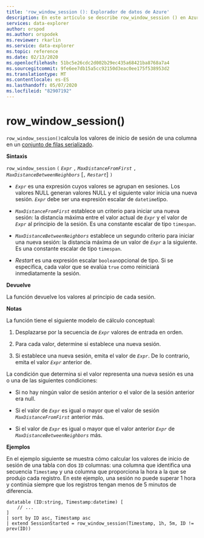 ```yaml
---
title: 'row_window_session (): Explorador de datos de Azure'
description: En este artículo se describe row_window_session () en Azure Explorador de datos.
services: data-explorer
author: orspod
ms.author: orspodek
ms.reviewer: rkarlin
ms.service: data-explorer
ms.topic: reference
ms.date: 02/13/2020
ms.openlocfilehash: 51bc5e26cdc2d002b29ec435a68421ba8768a7a4
ms.sourcegitcommit: 9fe6ee7db15a5cc92150d3eac0ee175f538953d2
ms.translationtype: MT
ms.contentlocale: es-ES
ms.lasthandoff: 05/07/2020
ms.locfileid: "82907192"
---
```

# <a name="row_window_session"></a>row_window_session()

`row_window_session()`calcula los valores de inicio de sesión de una columna en un [conjunto de filas serializado](./windowsfunctions.md#serialized-row-set).

**Sintaxis**

`row_window_session` `(` *`Expr`* `,` *`MaxDistanceFromFirst`* `,` *`MaxDistanceBetweenNeighbors`* [`,` *`Restart`*] `)`

* *`Expr`* es una expresión cuyos valores se agrupan en sesiones.
  Los valores NULL generan valores NULL y el siguiente valor inicia una nueva sesión.
  *`Expr`* debe ser una expresión escalar de `datetime`tipo.

* *`MaxDistanceFromFirst`* establece un criterio para iniciar una nueva sesión: la distancia máxima entre el valor actual de *`Expr`* y el valor de *`Expr`* al principio de la sesión.
  Es una constante escalar de tipo `timespan`.

* *`MaxDistanceBetweenNeighbors`* establece un segundo criterio para iniciar una nueva sesión: la distancia máxima de un valor de *`Expr`* a la siguiente.
  Es una constante escalar de tipo `timespan`.

* *Restart* es una expresión escalar `boolean`opcional de tipo. Si se especifica, cada valor que se evalúa `true` como reiniciará inmediatamente la sesión.

**Devuelve**

La función devuelve los valores al principio de cada sesión.

**Notas**

La función tiene el siguiente modelo de cálculo conceptual:

1. Desplazarse por la secuencia de *`Expr`* valores de entrada en orden.

1. Para cada valor, determine si establece una nueva sesión.

1. Si establece una nueva sesión, emita el valor de *`Expr`*. De lo contrario, emita el valor *`Expr`* anterior de.

La condición que determina si el valor representa una nueva sesión es una o una de las siguientes condiciones:

* Si no hay ningún valor de sesión anterior o el valor de la sesión anterior era null.

* Si el valor de *`Expr`* es igual o mayor que el valor de sesión *`MaxDistanceFromFirst`* anterior más.

* Si el valor de *`Expr`* es igual o mayor que el valor anterior *`Expr`* de *`MaxDistanceBetweenNeighbors`* más.

**Ejemplos**

En el ejemplo siguiente se muestra cómo calcular los valores de inicio de sesión de una tabla con dos `ID` columnas: una columna que identifica una secuencia `Timestamp` y una columna que proporciona la hora a la que se produjo cada registro. En este ejemplo, una sesión no puede superar 1 hora y continúa siempre que los registros tengan menos de 5 minutos de diferencia.

```kusto
datatable (ID:string, Timestamp:datetime) [
    // ...
]
| sort by ID asc, Timestamp asc
| extend SessionStarted = row_window_session(Timestamp, 1h, 5m, ID != prev(ID))
```
